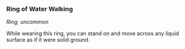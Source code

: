 ### Ring of Water Walking

*Ring, uncommon*

While wearing this ring, you can stand on and move across any liquid surface as if it were solid ground.
